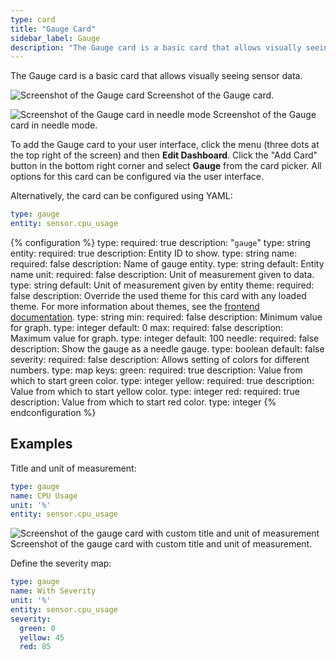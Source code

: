 ```yaml
---
type: card
title: "Gauge Card"
sidebar_label: Gauge
description: "The Gauge card is a basic card that allows visually seeing sensor data."
---
```


The Gauge card is a basic card that allows visually seeing sensor data.

<p class='img'>
<img src='/images/lovelace/lovelace_gauge_card.gif' alt='Screenshot of the Gauge card'>
Screenshot of the Gauge card.
</p>

<p class='img'>
<img src='/images/lovelace/lovelace_gauge_needle_card.png' alt='Screenshot of the Gauge card in needle mode'>
Screenshot of the Gauge card in needle mode.
</p>

To add the Gauge card to your user interface, click the menu (three dots at the top right of the screen) and then **Edit Dashboard**. Click the "Add Card" button in the bottom right corner and select **Gauge** from the card picker. All options for this card can be configured via the user interface.

Alternatively, the card can be configured using YAML:

```yaml
type: gauge
entity: sensor.cpu_usage
```

{% configuration %}
type:
  required: true
  description: "`gauge`"
  type: string
entity:
  required: true
  description: Entity ID to show.
  type: string
name:
  required: false
  description: Name of gauge entity.
  type: string
  default: Entity name
unit:
  required: false
  description: Unit of measurement given to data.
  type: string
  default: Unit of measurement given by entity
theme:
  required: false
  description: Override the used theme for this card with any loaded theme. For more information about themes, see the [frontend documentation](/integrations/frontend/).
  type: string
min:
  required: false
  description: Minimum value for graph.
  type: integer
  default: 0
max:
  required: false
  description: Maximum value for graph.
  type: integer
  default: 100
needle:
  required: false
  description: Show the gauge as a needle gauge.
  type: boolean
  default: false
severity:
  required: false
  description: Allows setting of colors for different numbers.
  type: map
  keys:
    green:
      required: true
      description: Value from which to start green color.
      type: integer
    yellow:
      required: true
      description: Value from which to start yellow color.
      type: integer
    red:
      required: true
      description: Value from which to start red color.
      type: integer
{% endconfiguration %}

## Examples

Title and unit of measurement:

```yaml
type: gauge
name: CPU Usage
unit: '%'
entity: sensor.cpu_usage
```

<p class='img'>
<img src='/images/lovelace/lovelace_gauge_card.gif' alt='Screenshot of the gauge card with custom title and unit of measurement'>
Screenshot of the gauge card with custom title and unit of measurement.
</p>

Define the severity map:

```yaml
type: gauge
name: With Severity
unit: '%'
entity: sensor.cpu_usage
severity:
  green: 0
  yellow: 45
  red: 85
```
